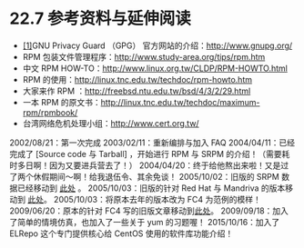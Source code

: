 # 22.7 参考资料与延伸阅读

-   [\[1\]](#200.html#ac1)GNU Privacy Guard （GPG） 官方网站的介绍：<http://www.gnupg.org/>
-   RPM 包装文件管理程序：<http://www.study-area.org/tips/rpm.htm>
-   中文 RPM HOW-TO：<http://www.linux.org.tw/CLDP/RPM-HOWTO.html>
-   RPM 的使用：<http://linux.tnc.edu.tw/techdoc/rpm-howto.htm>
-   大家来作 RPM ：<http://freebsd.ntu.edu.tw/bsd/4/3/2/29.html>
-   一本 RPM 的原文书：<http://linux.tnc.edu.tw/techdoc/maximum-rpm/rpmbook/>
-   台湾网络危机处理小组：<http://www.cert.org.tw/>

2002/08/21：第一次完成 2003/02/11：重新编排与加入 FAQ 2004/04/11：已经完成了 [Source code 与 Tarball] ，开始进行 RPM 与 SRPM 的介绍！（需要耗时多日啊！因为又要进兵营去了！） 2004/04/20：终于给他熬出来啦！又是过了两个休假期间～啊！给我退伍令、其余免谈！ 2005/10/02：旧版的 SRPM 数据已经移动到 [此处](http://linux.vbird.org/linux_basic/0520softwaremanager/0530srpm.php) 。 2005/10/03：旧版的针对 Red Hat 与 Mandriva 的版本移动到 [此处](http://linux.vbird.org/linux_basic/0520softwaremanager/0520rpm_and_srpm.php)。 2005/10/03：将原本去年的版本改为 FC4 为范例的模样！ 2009/06/20：原本的针对 FC4 写的旧版文章移动到[此处](http://linux.vbird.org/linux_basic/0520softwaremanager/0520rpm_and_srpm-fc4.php)。 2009/09/18：加入了简单的情境仿真，也加入了一些关于 yum 的习题喔！ 2015/10/16：加入了 ELRepo 这个专门提供核心给 CentOS 使用的软件库功能介绍！